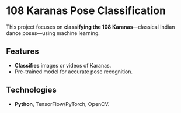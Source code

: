 # 108 Karanas Pose Classification

This project focuses on **classifying the 108 Karanas**—classical Indian dance poses—using machine learning.

## **Features**
- **Classifies** images or videos of Karanas.
- Pre-trained model for accurate pose recognition.

## **Technologies**
- **Python**, TensorFlow/PyTorch, OpenCV.
